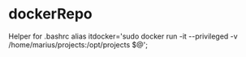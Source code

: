 # dockerRepo

Helper for .bashrc
alias itdocker='sudo docker run -it --privileged -v /home/marius/projects:/opt/projects $@';
